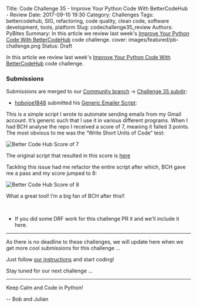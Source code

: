 Title: Code Challenge 35 - Improve Your Python Code With BetterCodeHub - Review
Date: 2017-09-10 19:30
Category: Challenges
Tags: bettercodehub, SIG, refactoring, code quality, clean code, software development, tools, platform
Slug: codechallenge35_review
Authors: PyBites
Summary: In this article we review last week's [Improve Your Python Code With BetterCodeHub](http://pybit.es/codechallenge35.html) code challenge. 
cover: images/featured/pb-challenge.png
Status: Draft

In this article we review last week's [Improve Your Python Code With BetterCodeHub](http://pybit.es/codechallenge35.html) code challenge. 

### Submissions

Submissions are merged to our [Community branch](https://github.com/pybites/challenges/tree/community) -> [Challenge 35 subdir](https://github.com/pybites/challenges/tree/community/35):

* [hobojoe1848](https://github.com/hobojoe1848) submitted his [Generic Emailer Script](https://github.com/hobojoe1848/generic-emailer):
	
This is a simple script I wrote to automate sending emails from my Gmail account. It’s generic such that I use it in various different programs. When I had BCH analyse the repo I received a score of 7, meaning it failed 3 points. The most obvious to me was the “Write Short Units of Code” test:

![Better Code Hub Score of 7]({filename}/images/emailer-bch-7.png)

The original script that resulted in this score is [here](https://github.com/hobojoe1848/generic-emailer/blob/master/generic_emailer.old)

Tackling this issue had me refactor the entire script after which, BCH gave me a pass and my score jumped to 8:

![Better Code Hub Score of 8]({filename}/images/emailer-bch-8.png)

What a great tool! I’m a big fan of BCH after this!!

<br>

* If you did some DRF work for this challenge PR it and we'll include it here.

---

As there is no deadline to these challenges, we will update here when we get more cool submissions for this challenge ... 

Just follow [our instructions](https://github.com/pybites/challenges/blob/master/INSTALL.md) and start coding!

Stay tuned for our next challenge ...

---

Keep Calm and Code in Python!

-- Bob and Julian
